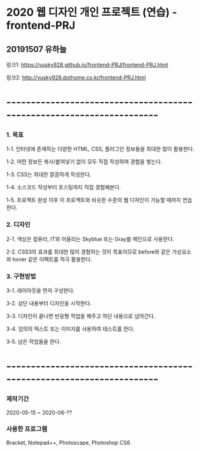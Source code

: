# 2020 웹 디자인 개인 프로젝트 (연습) - frontend-PRJ
## 20191507 유하늘



링크1: https://yusky928.github.io/frontend-PRJ/frontend-PRJ.html



링크2: http://yusky928.dothome.co.kr/frontend-PRJ.html



# ---------------------------------------------------------------------



### 1. 목표
  1-1. 인터넷에 존재하는 다양한 HTML, CSS, 플러그인 정보들을 최대한 많이 활용한다.
  
  
  
  1-2. 어떤 정보든 복사/붙여넣기 없이 모두 직접 작성하여 경험을 쌓는다.
  
  
  
  1-3. CSS는 최대한 깔끔하게 작성한다.
  
  
  
  1-4. 소스코드 작성부터 호스팅까지 직접 경험해본다.
  
  
  
  1-5. 프로젝트 완성 이후 이 프로젝트와 비슷한 수준의 웹 디자인이 가능할 때까지 연습한다.
  
  

### 2. 디자인
  2-1. 색상은 컴퓨터, IT와 어울리는 Skyblue 또는 Gray를 메인으로 사용한다.
  
  
  
  2-2. CSS3의 효과를 최대한 많이 경험하는 것이 목표이므로 before와 같은 가상요소와 hover 같은 이펙트를 적극 활용한다.
  
  
  
### 3. 구현방법
  3-1. 레이아웃을 먼저 구성한다.
  
  
  
  3-2. 상단 내용부터 디자인을 시작한다.
  
  
  
  3-3. 디자인이 끝나면 반응형 작업을 해주고 하단 내용으로 넘어간다.
  
  
  
  3-4. 임의의 텍스트 또는 이미지를 사용하여 테스트를 한다.
  
  
  
  3-5. 남은 작업들을 한다.
  
  
  
# ---------------------------------------------------------------------



### 제작기간
2020-05-15 ~ 2020-06-??



### 사용한 프로그램
Bracket, Notepad++, Photoscape, Photoshop CS6
